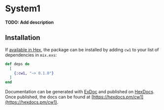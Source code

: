 # System1

**TODO: Add description**

## Installation

If [available in Hex](https://hex.pm/docs/publish), the package can be installed
by adding `cw1` to your list of dependencies in `mix.exs`:

```elixir
def deps do
  [
    {:cw1, "~> 0.1.0"}
  ]
end
```

Documentation can be generated with [ExDoc](https://github.com/elixir-lang/ex_doc)
and published on [HexDocs](https://hexdocs.pm). Once published, the docs can
be found at [https://hexdocs.pm/cw1](https://hexdocs.pm/cw1).

